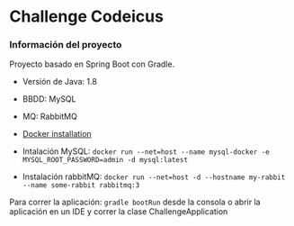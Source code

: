 # Challenge Codeicus

### Información del proyecto

Proyecto basado en Spring Boot con Gradle.

* Versión de Java: 1.8

* BBDD: MySQL

* MQ: RabbitMQ

* [Docker installation](https://docs.docker.com/install/)

* Intalación MySQL: ```docker run --net=host --name mysql-docker -e MYSQL_ROOT_PASSWORD=admin -d mysql:latest```
* Instalación rabbitMQ: ```docker run --net=host -d --hostname my-rabbit --name some-rabbit rabbitmq:3``` 

Para correr la aplicación: ```gradle bootRun``` desde la consola o abrir la aplicación en un IDE y correr la clase ChallengeApplication


